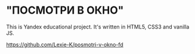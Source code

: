 #  "ПОСМОТРИ В ОКНО"
This is Yandex educational project. It's written in HTML5, CSS3 and vanilla JS.

https://github.com/Lexie-K/posmotri-v-okno-fd